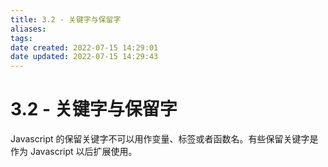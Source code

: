 ```yaml
---
title: 3.2 - 关键字与保留字
aliases: 
tags: 
date created: 2022-07-15 14:29:01
date updated: 2022-07-15 14:29:43
---
```


# 3.2 - 关键字与保留字

Javascript 的保留关键字不可以用作变量、标签或者函数名。有些保留关键字是作为 Javascript 以后扩展使用。
